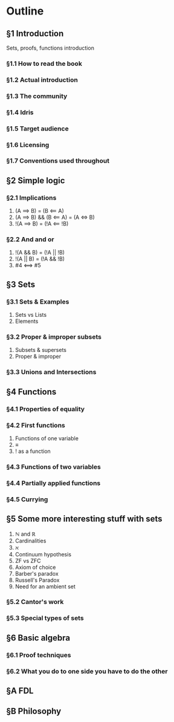 # Outline

## §1 Introduction

Sets, proofs, functions introduction

### §1.1 How to read the book
### §1.2 Actual introduction
### §1.3 The community
### §1.4 Idris
### §1.5 Target audience
### §1.6 Licensing
### §1.7 Conventions used throughout

## §2 Simple logic

### §2.1 Implications

1. (A ==> B) = (B <== A)
2. (A ==> B) && (B <== A) = (A <=> B)
3. !(A ==> B) = (!A <== !B)

### §2.2 And and or

1. !(A && B) = (!A || !B)
2. !(A || B) = (!A && !B)
3. #4 <==> #5

## §3 Sets

### §3.1 Sets & Examples

1. Sets vs Lists
2. Elements

### §3.2 Proper & improper subsets

1. Subsets & supersets
2. Proper & improper

### §3.3 Unions and Intersections

## §4 Functions

### §4.1 Properties of equality
### §4.2 First functions

1. Functions of one variable
2. ≡
3. ! as a function

### §4.3 Functions of two variables
### §4.4 Partially applied functions
### §4.5 Currying

## §5 Some more interesting stuff with sets

1. ℕ and ℝ
1. Cardinalities
2. ℵ
3. Continuum hypothesis
5. ZF vs ZFC
4. Axiom of choice
1. Barber's paradox
2. Russell's Paradox
3. Need for an ambient set

### §5.2 Cantor's work


### §5.3 Special types of sets

## §6 Basic algebra

### §6.1 Proof techniques
### §6.2 What you do to one side you have to do the other

## §A FDL 
## §B Philosophy
